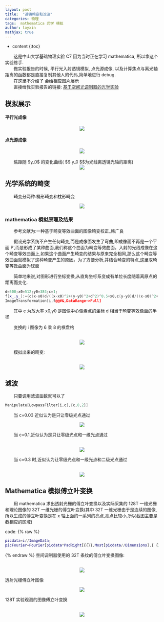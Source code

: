 ```yaml
---
layout: post
title:  "透镜畸变和滤波"
categories: 物理
tags:  mathematica 光学 模拟
author: loyxin
mathjax: true
---
```


* content
{:toc}

&emsp;&emsp;这是中山大学基础物理实验 C7 因为当时正在学习 mathematica, 所以拿这个实验练手.
<br />
&emsp;&emsp;做实验报告的时候, 平行光入射透镜模拟, 点光源成像, 以及计算焦点与离光轴距离的函数都是直接复制其他人的代码,简单地进行 debug.
<br />
&emsp;&emsp;在这里不介绍了 会给相应图片展示
<br />
&emsp;&emsp;直接给我实验报告的链接:
[基于空间光调制器的光学实验](http://www.loyxin.xin/img/blog/pic/透镜畸变和滤波/c7wan.pdf)

## 模拟展示
#### 平行光成像

<div align="center">
<img src="http://www.loyxin.xin/img/blog/pic/透镜畸变和滤波/平行光.png?imageView/2/w/400"/>
</div>


#### 点光源成像

<div align="center">
<img src="http://www.loyxin.xin/img/blog/pic/透镜畸变和滤波/点光源.png?imageView/2/w/400"/>
</div>
<br />
&emsp;&emsp;焦距随 $y_0$ 的变化曲线( $$ y_0 $$为光线离透镜光轴的距离)
<br />
<div align="center">
<img src="http://www.loyxin.xin/img/blog/pic/透镜畸变和滤波/焦距.png?imageView/2/w/400"/>
</div>


## 光学系统的畸变

&emsp;&emsp;畸变分两种:桶形畸变和枕形畸变
<br />
<div align="center">
<img src="http://www.loyxin.xin/img/blog/pic/透镜畸变和滤波/畸形类型.png?imageView/2/w/700"/>
</div>


### mathematica 模拟原理及结果

&emsp;&emsp;参考文献为:一种基于畸变等效曲面的图像畸变校正_韩广良

&emsp;&emsp;假设光学系统不产生任何畸变,而是成像面发生了弯曲,即成像面不再是一个平面 P’,而是形成了某种曲面,我们称这个曲面为畸变等效曲面。入射的光线成像在这个畸变等效曲面上,如果这个曲面产生畸变的结果与原来完全相同,那么这个畸变等效曲面就模拟了这种畸变产生的原因。为了方便分析,并结合畸变的特点,这里取畸变等效曲面为球面

&emsp;&emsp;简单地来说,对图形进行坐标变换,从直角坐标系变成有单位长度随着离原点的距离而变化.
<br />
```cpp
d=500;x0=512;y0=384;c=1;
f[x_,y_]:={c(x-x0)d/((x-x0)^2+(y-y0)^2+d^2)^0.5+x0,c(y-y0)d/((x-x0)^2+(y-y0)^2+d^2)^0.5+y0}
ImageTransformation[i,f@@#&,DataRange->Full]
```
&emsp;&emsp;其中 c 为放大率 x0,y0 是图像中心像素点的坐标 d 相当于畸变等效像面的半径

&emsp;&emsp;变换的 i 图像为 6 乘 8 的棋盘格

<br />
<div align="center">
<img src="http://www.loyxin.xin/img/blog/pic/透镜畸变和滤波/棋盘格.png?imageView/2/w/400"/>
</div>

&emsp;&emsp;模拟出来的畸变:

<br />
<div align="center">
<img src="http://www.loyxin.xin/img/blog/pic/透镜畸变和滤波/枕形畸变.png?imageView/2/w/400"/>
</div>

## 滤波
&emsp;&emsp;只要调用滤波函数就可以了
```cpp
Manipulate[LowpassFilter[i,c],{c,0,2}]
```
&emsp;&emsp;当 c=0.03 近似认为是只让零级光点通过
<br />
<div align="center">
<img src="http://www.loyxin.xin/img/blog/pic/透镜畸变和滤波/零级光点.png?imageView/2/w/400"/>
</div>

&emsp;&emsp;当 c=0.1,近似认为是只让零级光点和一级光点通过

<br />
<div align="center">
<img src="http://www.loyxin.xin/img/blog/pic/透镜畸变和滤波/零级和一级光点.png?imageView/2/w/400"/>
</div>

&emsp;&emsp;当 c=0.3 时,近似认为让零级光点和一级光点和二级光点通过

<br />
<div align="center">
<img src="http://www.loyxin.xin/img/blog/pic/透镜畸变和滤波/零级和一二级光点.png?imageView/2/w/400"/>
</div>

## Mathematica 模拟傅立叶变换
&emsp;&emsp;用 mathematica 求出透射光栅的傅立叶变换以及实际采集的 128T 一维光栅和理论图像的 32T 一维光栅的傅立叶变换(其中 32T 一维光栅由于是连续的图像,所以生成的傅立叶变换是在 x 轴上面的一系列的亮点,亮点比较小,所以截图主要是截相应的区域)

code:
{% raw %}
```m
picdata=i//ImageData;
picFourier=Fourier[picdata*PadRight[{{}},Most[picdata//Dimensions],{ {1,-1},{-1,1} }]]//Abs//Image
```
{% endraw %}
空间调制器使用的 32T 条纹的傅立叶变换图像:

<br />
<div align="center">
<img src="http://www.loyxin.xin/img/blog/pic/透镜畸变和滤波/32T 条纹的傅立叶变换图像.png?imageView/2/w/600"/>
</div>

透射光栅傅立叶图像
<br />
<div align="center">
<img src="http://www.loyxin.xin/img/blog/pic/透镜畸变和滤波/透射光栅傅立叶图像.png?imageView/2/w/400"/>
</div>

128T 实验观测的图像傅立叶变换

<br />
<div align="center">
<img src="http://www.loyxin.xin/img/blog/pic/透镜畸变和滤波/128T 实验观测的图像傅立叶变换.png?imageView/2/w/400"/>
</div>